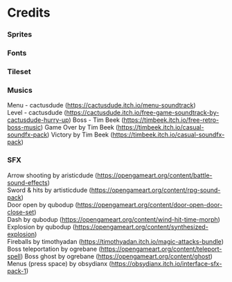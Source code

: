 # Credits  

### Sprites  

### Fonts  

### Tileset  

### Musics
Menu - cactusdude (https://cactusdude.itch.io/menu-soundtrack)  
Level - cactusdude (https://cactusdude.itch.io/free-game-soundtrack-by-cactusdude-hurry-up)
Boss - Tim Beek (https://timbeek.itch.io/free-retro-boss-music)
Game Over by Tim Beek (https://timbeek.itch.io/casual-soundfx-pack)
Victory by Tim Beek (https://timbeek.itch.io/casual-soundfx-pack)

### SFX  
Arrow shooting by aristicdude (https://opengameart.org/content/battle-sound-effects)  
Sword & hits by artisticdude (https://opengameart.org/content/rpg-sound-pack)  
Door open by qubodup (https://opengameart.org/content/door-open-door-close-set)  
Dash by qubodup (https://opengameart.org/content/wind-hit-time-morph)  
Explosion by qubodup (https://opengameart.org/content/synthesized-explosion)  
Fireballs by timothyadan (https://timothyadan.itch.io/magic-attacks-bundle)  
Boss teleportation by ogrebane (https://opengameart.org/content/teleport-spell)
Boss ghost by ogrebane (https://opengameart.org/content/ghost)  
Menus (press space) by obsydianx (https://obsydianx.itch.io/interface-sfx-pack-1)  

